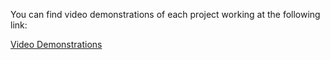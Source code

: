 You can find video demonstrations of each project working at the following link:

[Video Demonstrations](https://cspceduc-my.sharepoint.com/:f:/g/personal/aurellano001_cspceduc_onmicrosoft_com/EusUCyiwuLBIlTWDWm5Rk0QBocJRJ4B4IJtn4X3jWko30g?e=ZqNVQJ)